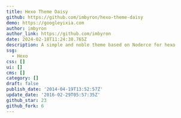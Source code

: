 ```yaml
---
title: Hexo Theme Daisy
github: https://github.com/imbyron/hexo-theme-daisy
demo: https://googleyixia.com
author: imbyron
author_link: https://github.com/imbyron
date: 2024-02-18T11:24:38.765Z
description: A simple and noble theme based on Noderce for hexo
ssg:
  - Hexo
css: []
ui: []
cms: []
category: []
draft: false
publish_date: '2014-04-19T13:52:57Z'
update_date: '2016-02-29T05:57:35Z'
github_star: 23
github_fork: 6
---
```

